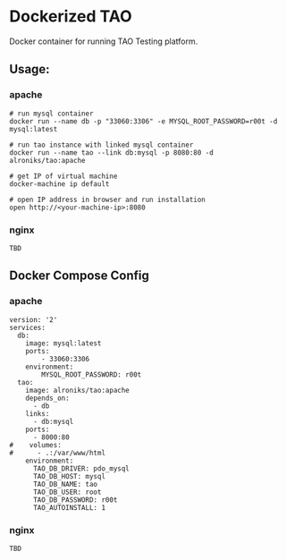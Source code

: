 # Dockerized TAO

Docker container for running TAO Testing platform.

## Usage:

### apache

```
# run mysql container
docker run --name db -p "33060:3306" -e MYSQL_ROOT_PASSWORD=r00t -d mysql:latest

# run tao instance with linked mysql container
docker run --name tao --link db:mysql -p 8080:80 -d alroniks/tao:apache

# get IP of virtual machine
docker-machine ip default

# open IP address in browser and run installation
open http://<your-machine-ip>:8080
```

### nginx

```
TBD
```

## Docker Compose Config

### apache

```
version: '2'
services:
  db:
    image: mysql:latest
    ports:
        - 33060:3306
    environment:
        MYSQL_ROOT_PASSWORD: r00t
  tao:
    image: alroniks/tao:apache
    depends_on:
      - db
    links:
      - db:mysql
    ports:
      - 8000:80
#    volumes:
#      - .:/var/www/html
    environment:
      TAO_DB_DRIVER: pdo_mysql
      TAO_DB_HOST: mysql
      TAO_DB_NAME: tao
      TAO_DB_USER: root
      TAO_DB_PASSWORD: r00t
      TAO_AUTOINSTALL: 1
```

### nginx

```
TBD
```



